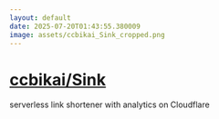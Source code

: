 ```yaml
---
layout: default
date: 2025-07-20T01:43:55.380009
image: assets/ccbikai_Sink_cropped.png
---
```


# [ccbikai/Sink](https://github.com/ccbikai/Sink)

serverless link shortener with analytics on Cloudflare
